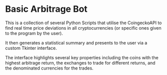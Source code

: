 <h1>Basic Arbitrage Bot</h1>

This is a collection of several Python Scripts that utilise the CoingeckoAPI to find real time price deviations in all cryptocurrencies (or specific ones given to the program by the user).

It then generates a statistical summary and presents to the user via a custom Tkinter interface. 

The interface highlights several key properties including the coins with the highest arbitrage return, the exchanges to trade for different returns, and the denominated currencies for the trades.
